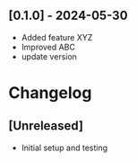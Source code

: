 ## [0.1.0] - 2024-05-30
- Added feature XYZ
- Improved ABC
- update version 

# Changelog

## [Unreleased]
- Initial setup and testing
